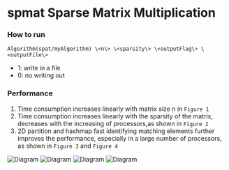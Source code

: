 # spmat Sparse Matrix Multiplication
### How to run
```Algorithm(spat/myAlgorithm) \<n\> \<sparsity\> \<outputFlag\> \<outputFile\>```
<outputFlag>
- 1: write in a file
- 0: no writing out

### Performance
1. Time consumption increases linearly with matrix size n in ```Figure 1``` 
2. Time consumption increases linearly with the sparsity of the matrix, decreases with the increasing of processors,as shown in ```Figure 2```
3. 2D partition and hashmap fast identifying matching elements further improves the performance, especially in a large number of processors, as shown in ```Figure 3``` and ```Figure 4```
   
![Diagram](assets/1.png)
![Diagram](assets/2.png)
![Diagram](assets/3.png)
![Diagram](assets/4.png)
